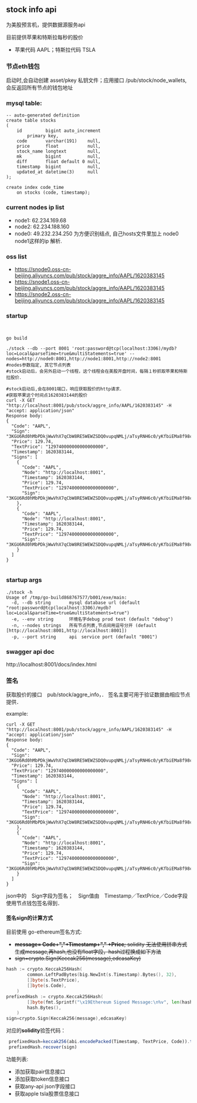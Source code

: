 
## stock info api
为美股预言机，提供数据源服务api

目前提供苹果和特斯拉每秒的股价
- 苹果代码 AAPL；特斯拉代码 TSLA

### 节点eth钱包
启动时,会自动创建 asset/pkey 私钥文件；应用接口 /pub/stock/node_wallets,会反返回所有节点的钱包地址

### mysql table:
```mysql
-- auto-generated definition
create table stocks
(
    id         bigint auto_increment
        primary key,
    code       varchar(191)    null,
    price      float           null,
    stock_name longtext        null,
    mk         bigint          null,
    diff       float default 0 null,
    timestamp  bigint          null,
    updated_at datetime(3)     null
);

create index code_time
    on stocks (code, timestamp);
```

### current nodes ip list 
- node1: 62.234.169.68
- node2: 62.234.188.160 
- node0: 49.232.234.250
为方便识别结点, 自己hosts文件里加上 node0 node1这样的ip 解析.
### oss list
- https://snode0.oss-cn-beijing.aliyuncs.com/pub/stock/aggre_info/AAPL/1620383145
- https://snode1.oss-cn-beijing.aliyuncs.com/pub/stock/aggre_info/AAPL/1620383145
- https://snode2.oss-cn-beijing.aliyuncs.com/pub/stock/aggre_info/AAPL/1620383145 

### startup 
```shell script


go build 

./stock --db --port 8001 'root:password@tcp(localhost:3306)/mydb?loc=Local&parseTime=true&multiStatements=true' --nodes=http://node0:8001,http://node1:8001,http://node2:8001
#nodes参数指定, 其它节点列表
#stock启动后，会另外启动一个线程，这个线程会在美股开盘时间，每隔１秒抓取苹果和特斯拉股价．

#stock启动后,会在8001端口，响应获取股价的http请求．
#获取苹果这个时间点1620383144的股价
curl -X GET "http://localhost:8001/pub/stock/aggre_info/AAPL/1620383145" -H "accept: application/json"
Response body:
{
  "Code": "AAPL",
  "Sign": "3KGU6Rd0hMbPDkjWwVhX7qCbW8RE5WEWZSDQ0vupqNMLj/aTsyRNH6c0/yKfbiEMa8f98cGkUK1vyrR6AQrlNQE=",
  "Price": 129.74,
  "TextPrice": "129740000000000000000",
  "Timestamp": 1620383144,
  "Signs": [
    {
      "Code": "AAPL",
      "Node": "http://localhost:8001",
      "Timestamp": 1620383144,
      "Price": 129.74,
      "TextPrice": "129740000000000000000",
      "Sign": "3KGU6Rd0hMbPDkjWwVhX7qCbW8RE5WEWZSDQ0vupqNMLj/aTsyRNH6c0/yKfbiEMa8f98cGkUK1vyrR6AQrlNQE="
    },
    {
      "Code": "AAPL",
      "Node": "http://localhost:8001",
      "Timestamp": 1620383144,
      "Price": 129.74,
      "TextPrice": "129740000000000000000",
      "Sign": "3KGU6Rd0hMbPDkjWwVhX7qCbW8RE5WEWZSDQ0vupqNMLj/aTsyRNH6c0/yKfbiEMa8f98cGkUK1vyrR6AQrlNQE="
    }
  ]
}


```
### startup args
```shell script
./stock -h
Usage of /tmp/go-build868767577/b001/exe/main:
  -d, --db string       mysql database url (default "root:password@tcp(localhost:3306)/mydb?loc=Local&parseTime=true&multiStatements=true")
  -e, --env string      环境名字debug prod test (default "debug")
  -n, --nodes strings   所有节点列表,节点间用逗号分开 (default [http://localhost:8001,http://localhost:8001])
  -p, --port string     api　service port (default "8001")

```

### swagger api doc
http://localhost:8001/docs/index.html


### 签名
获取股价的接口　pub/stock/aggre_info，．
签名主要可用于验证数据由相应节点提供．

example:
```shell script
curl -X GET "http://localhost:8001/pub/stock/aggre_info/AAPL/1620383145" -H "accept: application/json"
Response body:
{
  "Code": "AAPL",
  "Sign": "3KGU6Rd0hMbPDkjWwVhX7qCbW8RE5WEWZSDQ0vupqNMLj/aTsyRNH6c0/yKfbiEMa8f98cGkUK1vyrR6AQrlNQE=",
  "Price": 129.74,
  "TextPrice": "129740000000000000000",
  "Timestamp": 1620383144,
  "Signs": [
    {
      "Code": "AAPL",
      "Node": "http://localhost:8001",
      "Timestamp": 1620383144,
      "Price": 129.74,
      "TextPrice": "129740000000000000000",
      "Sign": "3KGU6Rd0hMbPDkjWwVhX7qCbW8RE5WEWZSDQ0vupqNMLj/aTsyRNH6c0/yKfbiEMa8f98cGkUK1vyrR6AQrlNQE="
    },
    {
      "Code": "AAPL",
      "Node": "http://localhost:8001",
      "Timestamp": 1620383144,
      "Price": 129.74,
      "TextPrice": "129740000000000000000",
      "Sign": "3KGU6Rd0hMbPDkjWwVhX7qCbW8RE5WEWZSDQ0vupqNMLj/aTsyRNH6c0/yKfbiEMa8f98cGkUK1vyrR6AQrlNQE="
    }
  ]
}
```
json中的　Sign字段为签名；　Sign值由　Timestamp／TextPrice／Code字段使用节点钱包签名得到．


#### 签名sign的计算方式
目前使用 go-ethereum签名方式:

- ~~**message= Code+","+Timestamp+"," +Price**; solidity 无法使用拼串方式生成message,再hash,也没有float字段，hash过程换成如下方法~~
- ~~sign=crypto.Sign(Keccak256(message),edcasaKey)~~

```go
hash := crypto.Keccak256Hash(
		common.LeftPadBytes(big.NewInt(s.Timestamp).Bytes(), 32),
		[]byte(s.TextPrice),
		[]byte(s.Code),
	)
prefixedHash := crypto.Keccak256Hash(
        []byte(fmt.Sprintf("\x19Ethereum Signed Message:\n%v", len(hash))),
        hash.Bytes(),
    )
sign=crypto.Sign(Keccak256(message),edcasaKey)
```

对应的**solidity**验签代码：
```js
 prefixedHash=keccak256(abi.encodePacked(Timestamp, TextPrice, Code)).toEthSignedMessageHash()
 prefixedHash.recover(sign)
```

 
 功能列表:
- 添加获取pair信息接口
- 添加获取token信息接口
- 获取any-api json字段接口
- 获取apple tsla股票信息接口





